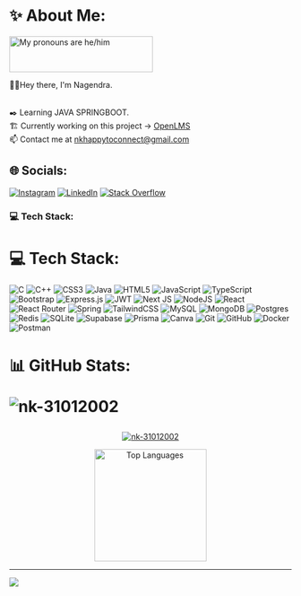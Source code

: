 # ✨ About Me:


<a href="https://pronouns.vercel.app" title="Garvit Chittora">
  <img src="https://pronouns.vercel.app/he/him?gradient=grapefruit%20sunset" width="256" height="64" alt="My pronouns are he/him">
</a>


🙋‍♂️Hey there, I'm Nagendra.

<br>✒️ Learning JAVA SPRINGBOOT.
<br>🏗️ Currently working on this project -> [OpenLMS](https://github.com/nk-31012002/OpenLMS)
<br>📫 Contact me at nkhappytoconnect@gmail.com


## 🌐 Socials:
[![Instagram](https://img.shields.io/badge/Instagram-%23E4405F.svg?logo=Instagram&logoColor=white)](https://instagram.com/nk_31017) [![LinkedIn](https://img.shields.io/badge/LinedIn-%230077B5.svg?logo=linkedin&logoColor=white)](https://www.linkedin.com/in/nagendra31/) [![Stack Overflow](https://img.shields.io/badge/-Stackoverflow-FE7A16?logo=stack-overflow&logoColor=white)](https://stackoverflow.com/users/xaviour) 

### 💻 Tech Stack:
# 💻 Tech Stack:
![C](https://img.shields.io/badge/c-%2300599C.svg?logo=c&logoColor=white) ![C++](https://img.shields.io/badge/c++-%2300599C.svg?logo=c%2B%2B&logoColor=white) ![CSS3](https://img.shields.io/badge/css3-%231572B6.svg?logo=css3&logoColor=white) ![Java](https://img.shields.io/badge/java-%23ED8B00.svg?logo=openjdk&logoColor=white) ![HTML5](https://img.shields.io/badge/html5-%23E34F26.svg?logo=html5&logoColor=white)
![JavaScript](https://img.shields.io/badge/javascript-%23323330.svg?logo=javascript&logoColor=%23F7DF1E) ![TypeScript](https://img.shields.io/badge/typescript-%23007ACC.svg?logo=typescript&logoColor=white) ![Bootstrap](https://img.shields.io/badge/bootstrap-%238511FA.svg?logo=bootstrap&logoColor=white) ![Express.js](https://img.shields.io/badge/express.js-%23404d59.svg?logo=express&logoColor=%2361DAFB)
![JWT](https://img.shields.io/badge/JWT-black?logo=JSON%20web%20tokens&logoColor=white) ![Next JS](https://img.shields.io/badge/Next-black?logo=next.js&logoColor=white) ![NodeJS](https://img.shields.io/badge/node.js-6DA55F?logo=node.js&logoColor=white) ![React](https://img.shields.io/badge/react-%2320232a.svg?logo=react&logoColor=%2361DAFB) ![React Router](https://img.shields.io/badge/React_Router-CA4245?logo=react-router&logoColor=white) ![Spring](https://img.shields.io/badge/spring-%236DB33F.svg?logo=spring&logoColor=white)
![TailwindCSS](https://img.shields.io/badge/tailwindcss-%2338B2AC.svg?logo=tailwind-css&logoColor=white) ![MySQL](https://img.shields.io/badge/mysql-4479A1.svg?logo=mysql&logoColor=white) ![MongoDB](https://img.shields.io/badge/MongoDB-%234ea94b.svg?logo=mongodb&logoColor=white)
![Postgres](https://img.shields.io/badge/postgres-%23316192.svg?logo=postgresql&logoColor=white) ![Redis](https://img.shields.io/badge/redis-%23DD0031.svg?logo=redis&logoColor=white) ![SQLite](https://img.shields.io/badge/sqlite-%2307405e.svg?logo=sqlite&logoColor=white)
![Supabase](https://img.shields.io/badge/Supabase-3ECF8E?logo=supabase&logoColor=white) ![Prisma](https://img.shields.io/badge/Prisma-3982CE?logo=Prisma&logoColor=white) ![Canva](https://img.shields.io/badge/Canva-%2300C4CC.svg?logo=Canva&logoColor=white) ![Git](https://img.shields.io/badge/git-%23F05033.svg?logo=git&logoColor=white) ![GitHub](https://img.shields.io/badge/github-%23121011.svg?logo=github&logoColor=white)
![Docker](https://img.shields.io/badge/docker-%230db7ed.svg?logo=docker&logoColor=white) ![Postman](https://img.shields.io/badge/Postman-FF6C37?logo=postman&logoColor=white)

# 📊 GitHub Stats: <p align="left"> <img src="https://komarev.com/ghpvc/?username=nk-31012002&label=Profile%20views&color=0e75b6&style=flat" alt="nk-31012002" /> </p>
<p align="center">
  <a href="https://github.com/ryo-ma/github-profile-trophy">
    <img src="https://github-profile-trophy.vercel.app/?username=nk-31012002&theme=nord&row=1&column=5" alt="nk-31012002" />
  </a>
</p>

<p align="center">
  <img src="https://github-readme-stats.vercel.app/api/top-langs/?username=nk-31012002&theme=nord&hide_border=false&include_all_commits=false&count_private=false&layout=compact" alt="Top Languages" height="200" />
  
</p>



---
[![](https://visitcount.itsvg.in/api?id=nk-31012002&icon=0&color=0)](https://visitcount.itsvg.in)

<!-- Proudly created with GPRM ( https://gprm.itsvg.in ) -->
